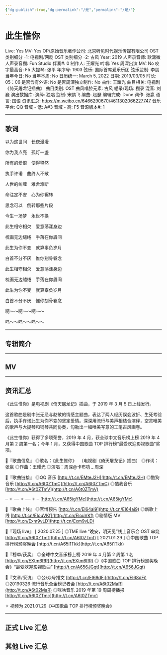 ```yaml
---
{"dg-publish":true,"dg-permalink":"/是","permalink":"/是/"}
---
```



# 此生惟你

Live: Yes
MV: Yes
OP/原始音乐著作公司: 北京听见时代娱乐传媒有限公司
OST 类别细分 -1: 电视剧/网剧
OST 类别细分 -2: 古风
Year: 2019
人声录音师: 耿潇微
人声录音棚: Fun Studio
伴奏#: 0
制作人: 王耀光
吟唱: Yes
周深出演 MV: No
咬字最高音: F5
大提琴: 张平
年序号: 1903
弦乐: 国际首席爱乐乐团
弦乐监制: 李朋
当年今日: No
当年本周: No
日历统一: March 5, 2022
日期: 2019/03/05
时长: 05：06
是否含有外语: No
是否周深独立制作: No
曲作: 王耀光
曲目相关: 电视剧《倚天屠龙记插曲》
曲目类别: OST
曲风唱腔元素: 古风
棚录/现场: 棚录
混音: 刘巍
演出数据库:
演绎: 独唱
监制: 宋鹏飞
编曲: 赵瑟
编辑完成: Done
词作: 张赢
语言: 国语
资讯汇总: https://m.weibo.cn/6466290670/4611302066227747
音乐平台: QQ
音域 - 低: A#3
音域 - 高: F5
音源版本#: 1

---

## 歌词

以为这世间　长夜漫漫

你为我点亮　孤灯一盏

所有的爱恨　便得释然

执手许诺　曲终人不散

人世的纠缠　难舍难断

命注定不安　心为你辗转

思念可以　倒转那些片段

今生一场梦　永世不换

此生相守相欠　爱意荡漾身边

梳画无边缱绻　手落在你眉间

此生为你不变　就算辜负岁月

白首不分不厌　惟你刻骨眷念

此生相守相欠　爱意荡漾身边

梳画无边缱绻　手落在你眉间

此生为你不变　就算辜负岁月

白首不分不厌　惟你刻骨眷念

啊～～啊～～啊～～

呜～～呜～～呜～～

---

## 专辑简介

---

## MV

---

## 资讯汇总

《此生惟你》是电视剧《倚天屠龙记》插曲，于 2019 年 3 月 5 日上线发行。

  这首歌曲是剧中张无忌与赵敏的情感主题曲，表达了两人经历误会波折、生死考验后，执手许诺此生为你不变的坚定爱情。深深用流行与美声相结合演绎，空灵唯美的歌声与大提琴和钢琴共同协奏，勾勒出一幅唯美写意的工笔古风画卷。

《此生惟你》获得了多项荣誉，2019 年 4 月，获全球中文音乐榜上榜 2019 年 4 月第 2 周第一名；今年 1 月，又获得中国歌曲 TOP 排行榜“最受欢迎影视歌曲”奖项。

💫『歌曲信息』
◎歌名：《此生惟你》
 （电视剧《倚天屠龙记》插曲）
◎作词：张赢
◎作曲：王耀光
◎演唱：周深@卡布叻 _ 周深

💫『歌曲链接』
◎QQ 音乐 [http://t.cn/EMteJ2H](http://t.cn/EMteJ2H)
◎酷狗音乐 [http://t.cn/A6t0ZTmC](http://t.cn/A6t0ZTmC)
◎酷我音乐 [http://t.cn/A6t0ZTmV](http://t.cn/A6t0ZTmV)

┈ ✧ ┈┈ ✧ ┈┈ ✧ ┈
[http://t.cn/A65igYMc](http://t.cn/A65igYMc)

💫『歌曲上线』
◎官博预告 [http://t.cn/EI64ai9](http://t.cn/EI64ai9)
◎新歌上线 [http://t.cn/EIouVKf](http://t.cn/EIouVKf)
◎剧情版 MV [http://t.cn/Exm9vLD](http://t.cn/Exm9vLD)

💫『现场 live』
[ 2020.07.25 ]
◎TME live “晚安，明天见”线上音乐会 OST 串烧 [http://t.cn/A6t0ZTmf](http://t.cn/A6t0ZTmf)
[ 2021.01.29 ]
◎中国歌曲 TOP 排行榜颁奖晚会 [http://t.cn/A65i1Tkk](http://t.cn/A65i1Tkk)

💫『榜单/获奖』
◎全球中文音乐榜上榜 2019 年 4 月第 2 周第 1 名 [http://t.cn/EXtm6RR](http://t.cn/EXtm6RR)
◎《中国歌曲 TOP 排行榜颁奖晚会》“最受欢迎影视歌曲” [http://t.cn/A656JGqt](http://t.cn/A656JGqt)

💫『文章/采访』
◎公/众号推文 [http://t.cn/EI68dFi](http://t.cn/EI68dFi)
◎20190326 流行音乐全金榜记者会 [http://t.cn/A6t02MaR](http://t.cn/A6t02MaR)
◎咪咕音乐 2019 年第 19 周周榜播报 [http://t.cn/A6t0ZTmc](http://t.cn/A6t0ZTmc)

✧ 视频为 2021.01.29《中国歌曲 TOP 排行榜颁奖晚会》

---

## 正式 Live 汇总

## 其他 Live 汇总
